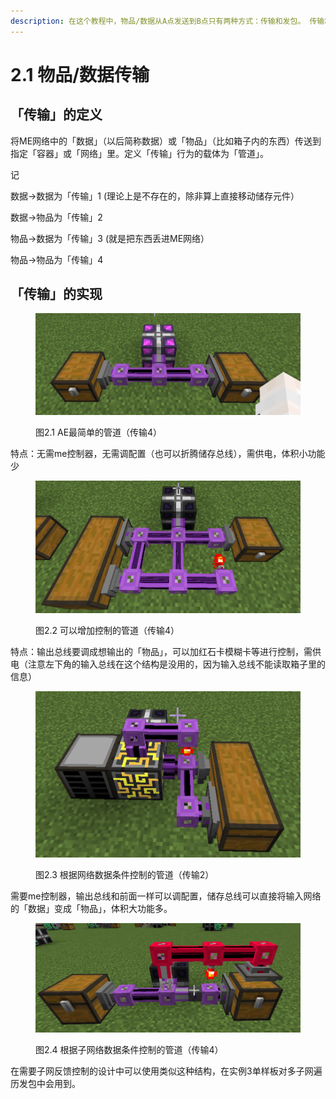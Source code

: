 ```yaml
---
description: 在这个教程中，物品/数据从A点发送到B点只有两种方式：传输和发包。 传输和发包的区别和联系，在发包那一节会介绍。
---
```


# 2.1 物品/数据传输

## 「传输」的定义

将ME网络中的「数据」（以后简称数据）或「物品」（比如箱子内的东西）传送到指定「容器」或「网络」里。定义「传输」行为的载体为「管道」。

记

数据→数据为「传输」1 (理论上是不存在的，除非算上直接移动储存元件）

数据→物品为「传输」2

物品→数据为「传输」3 (就是把东西丢进ME网络）

物品→物品为「传输」4

## 「传输」的实现

<figure><img src="../.gitbook/assets/image (3) (1).png" alt=""><figcaption><p>图2.1 AE最简单的管道（传输4）</p></figcaption></figure>

特点：无需me控制器，无需调配置（也可以折腾储存总线），需供电，体积小功能少

<figure><img src="../.gitbook/assets/image (5) (1).png" alt=""><figcaption><p>图2.2 可以增加控制的管道（传输4）</p></figcaption></figure>

特点：输出总线要调成想输出的「物品」，可以加红石卡模糊卡等进行控制，需供电（注意左下角的输入总线在这个结构是没用的，因为输入总线不能读取箱子里的信息）

<figure><img src="../.gitbook/assets/image.png" alt=""><figcaption><p>图2.3 根据网络数据条件控制的管道（传输2）</p></figcaption></figure>

需要me控制器，输出总线和前面一样可以调配置，储存总线可以直接将输入网络的「数据」变成「物品」，体积大功能多。

<figure><img src="../.gitbook/assets/image (6).png" alt=""><figcaption><p>图2.4 根据子网络数据条件控制的管道（传输4）</p></figcaption></figure>

在需要子网反馈控制的设计中可以使用类似这种结构，在实例3单样板对多子网遍历发包中会用到。
